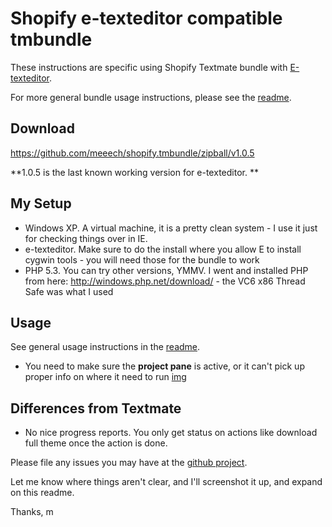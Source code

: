 Shopify e-texteditor compatible tmbundle
========================================

These instructions are specific using Shopify Textmate bundle with [E-texteditor](http://www.e-texteditor.com/).

For more general bundle usage instructions, please see the [readme](https://github.com/meeech/shopify.tmbundle/blob/windows-compat/readme.markdown).

Download
--------

https://github.com/meeech/shopify.tmbundle/zipball/v1.0.5

**1.0.5 is the last known working version for e-texteditor. **

My Setup
--------

* Windows XP. A virtual machine, it is a pretty clean system - I use it just for checking things over in IE.
* e-texteditor. Make sure to do the install where you allow E to install cygwin tools - you will need those for the bundle to work
* PHP 5.3. You can try other versions, YMMV. I went and installed PHP from here: http://windows.php.net/download/ - the VC6 x86 Thread Safe was what I used

Usage
-----

See general usage instructions in the [readme](https://github.com/meeech/shopify.tmbundle/blob/windows-compat/readme.markdown).

* You need to make sure the **project pane** is active, or it can't pick up proper info on where it need to run [img](http://meeech.github.com/img/project-pane.png) 

Differences from Textmate
-------------------------

* No nice progress reports. You only get status on actions like download full theme once the action is done.

Please file any issues you may have at the [github project](https://github.com/meeech/shopify.tmbundle/issues).

Let me know where things aren't clear, and I'll screenshot it up, and expand on this readme.

Thanks,
m

